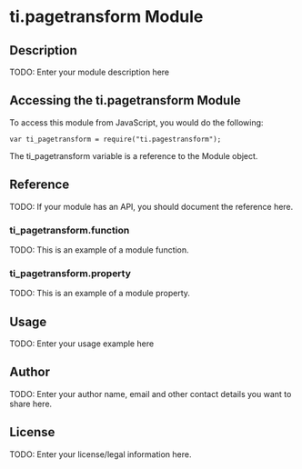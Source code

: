 # ti.pagetransform Module

## Description

TODO: Enter your module description here

## Accessing the ti.pagetransform Module

To access this module from JavaScript, you would do the following:

    var ti_pagetransform = require("ti.pagestransform");

The ti_pagetransform variable is a reference to the Module object.

## Reference

TODO: If your module has an API, you should document
the reference here.

### ti_pagetransform.function

TODO: This is an example of a module function.

### ti_pagetransform.property

TODO: This is an example of a module property.

## Usage

TODO: Enter your usage example here

## Author

TODO: Enter your author name, email and other contact
details you want to share here.

## License

TODO: Enter your license/legal information here.
